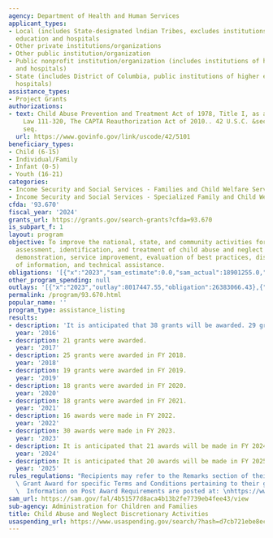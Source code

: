```yaml
---
agency: Department of Health and Human Services
applicant_types:
- Local (includes State-designated lndian Tribes, excludes institutions of higher
  education and hospitals
- Other private institutions/organizations
- Other public institution/organization
- Public nonprofit institution/organization (includes institutions of higher education
  and hospitals)
- State (includes District of Columbia, public institutions of higher education and
  hospitals)
assistance_types:
- Project Grants
authorizations:
- text: Child Abuse Prevention and Treatment Act of 1978, Title I, as amended, Public
    Law 111-320, The CAPTA Reauthorization Act of 2010.. 42 U.S.C. &sect; 5101 et
    seq.
  url: https://www.govinfo.gov/link/uscode/42/5101
beneficiary_types:
- Child (6-15)
- Individual/Family
- Infant (0-5)
- Youth (16-21)
categories:
- Income Security and Social Services - Families and Child Welfare Services
- Income Security and Social Services - Specialized Family and Child Welfare Services
cfda: '93.670'
fiscal_year: '2024'
grants_url: https://grants.gov/search-grants?cfda=93.670
is_subpart_f: 1
layout: program
objective: To improve the national, state, and community activities for the prevention,
  assessment, identification, and treatment of child abuse and neglect through research,
  demonstration, service improvement, evaluation of best practices, dissemination
  of information, and technical assistance.
obligations: '[{"x":"2023","sam_estimate":0.0,"sam_actual":18901255.0,"usa_spending_actual":19205911.63},{"x":"2024","sam_estimate":0.0,"sam_actual":15178672.0,"usa_spending_actual":15626220.11},{"x":"2025","sam_estimate":0.0,"sam_actual":15178672.0,"usa_spending_actual":0.0}]'
other_program_spending: null
outlays: '[{"x":"2023","outlay":8017447.55,"obligation":26383066.43},{"x":"2024","outlay":0.0,"obligation":5816751.67},{"x":"2025","outlay":0.0,"obligation":0.0}]'
permalink: /program/93.670.html
popular_name: ''
program_type: assistance_listing
results:
- description: 'It is anticipated that 38 grants will be awarded. 29 grants were awarded. '
  year: '2016'
- description: 21 grants were awarded.
  year: '2017'
- description: 25 grants were awarded in FY 2018.
  year: '2018'
- description: 19 grants were awarded in FY 2019.
  year: '2019'
- description: 18 grants were awarded in FY 2020.
  year: '2020'
- description: 18 grants were awarded in FY 2021.
  year: '2021'
- description: 16 awards were made in FY 2022.
  year: '2022'
- description: 30 awards were made in FY 2023.
  year: '2023'
- description: It is anticipated that 21 awards will be made in FY 2024.
  year: '2024'
- description: It is anticipated that 20 awards will be made in FY 2025.
  year: '2025'
rules_regulations: "Recipients may refer to the Remarks section of their Notice of\
  \ Grant Award for specific Terms and Conditions pertaining to their grant program.\
  \  Information on Post Award Requirements are posted at: \nhttps://www.acf.hhs.gov/discretionary-post-award-requirements"
sam_url: https://sam.gov/fal/4b51577d8aca4b13b2fe7739eb4fee43/view
sub-agency: Administration for Children and Families
title: Child Abuse and Neglect Discretionary Activities
usaspending_url: https://www.usaspending.gov/search/?hash=d7cb721ebe8ecc636924f6a1e51b42bf
---
```

